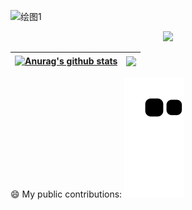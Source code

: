 ![绘图1](https://user-images.githubusercontent.com/104506575/227195860-1e44906b-e8d4-450a-95cb-619ed44ba3a2.svg)

<!-- Typing SVG by DenverCoder1 - https://github.com/DenverCoder1/readme-typing-svg -->
<p align="center">
  <a href="https://github.com/DenverCoder1/readme-typing-svg"><img src="https://readme-typing-svg.demolab.com/?lines=User,%20sometimes%20a%20begger.&font=Delicious Handrawn%20Code&center=true&color=C197F9&vCenter=true&size=30&pause=1000&width=575&duration=2500"></a>
</p>

| <a href="https://github.com/anuraghazra/github-readme-stats"><img align="center" src="https://github-readme-stats.vercel.app/api?username=Kqp1227&show_icons=true&include_all_commits=true&theme=buefy&hide_border=true" alt="Anurag's github stats" /></a> | <a href="https://github.com/anuraghazra/github-readme-stats"><img align="center" src="https://github-readme-stats.vercel.app/api/top-langs/?username=Kqp1227&layout=compact&theme=buefy&hide_border=true" /></a> | 
| ------------- | ------------- |

 
 😄 My public contributions: 
![Snake animation](https://github.com/Kqp1227/Kqp1227/blob/output/github-contribution-grid-snake1.svg)

<!--START_SECTION:waka-->
<!--END_SECTION:waka-->
<!--
**Kqp1227/Kqp1227** is a ✨ _special_ ✨ repository because its `README.md` (this file) appears on your GitHub profile.

Here are some ideas to get you started:

- 🔭 I’m currently working on ...
- 🌱 I’m currently learning ...
- 👯 I’m looking to collaborate on ...
- 🤔 I’m looking for help with ...
- 💬 Ask me about ...
- 📫 How to reach me: ...
- 😄 Pronouns: ...
- ⚡ Fun fact: ...
-->
